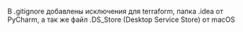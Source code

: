 В .gitignore добавлены исключения для terraform, папка .idea от PyCharm, а так же файл .DS_Store (Desktop Service Store) от macOS


